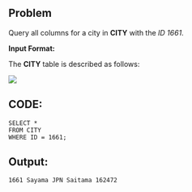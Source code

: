 ## Problem

 Query all columns for a city in **CITY** with the _ID 1661_.
 
 **Input Format:**
 
 The **CITY** table is described as follows:

![](https://s3.amazonaws.com/hr-challenge-images/8137/1449729804-f21d187d0f-CITY.jpg)

## CODE:

    SELECT * 
	FROM CITY 
	WHERE ID = 1661;
    
## Output:


    1661 Sayama JPN Saitama 162472 



